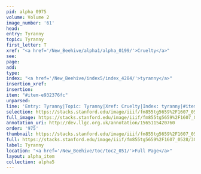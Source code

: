 ```yaml
---
pid: alpha_0975
volume: Volume 2
image_number: '61'
head: 
entry: Tyranny
topic: Tyranny
first_letter: T
xref: "<a href='/New_Beehive/alpha1/alpha_0199/'>Cruelty</a>"
see: 
page: 
add: 
type: 
index: "<a href='/New_Beehive/index5/index_4284/'>tyranny</a>"
insertion_xref: 
insertion: 
item: "#item-e932376fc"
unparsed: 
line: 'Entry: Tyranny|Topic: Tyranny|Xref: Cruelty|Index: tyranny|#item-e932376fc'
selection: https://stacks.stanford.edu/image/iiif/fm855tg5659%2F1607_0528/301,651,3048,513/full/0/default.jpg
full_image: https://stacks.stanford.edu/image/iiif/fm855tg5659%2F1607_0528/full/full/0/default.jpg
annotation_uri: http://dev.llgc.org.uk/annotation/1565115420760
order: '975'
thumbnail: https://stacks.stanford.edu/image/iiif/fm855tg5659%2F1607_0528/301,651,600,180/250,/0/default.jpg
full: https://stacks.stanford.edu/image/iiif/fm855tg5659%2F1607_0528/301,651,3048,513/full/0/default.jpg
label: Tyranny
location: "<a href='/New_Beehive/toc/toc2_051/'>Full Page</a>"
layout: alpha_item
collection: alpha5
---
```

